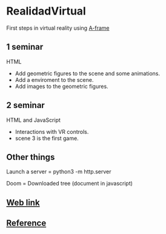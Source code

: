 # RealidadVirtual

First steps in virtual reality using [A-frame](https://aframe.io/)

## 1 seminar
HTML
- Add geometric figures to the scene and some animations.
- Add a enviroment to the scene.
- Add images to the geometric figures.

## 2 seminar
HTML and JavaScript
- Interactions with VR controls. 
- scene 3 is the first game.

## Other things
Launch a server = python3 -m http.server

Doom = Downloaded tree (document in javascript)

## [Web link](https://adrimapo.github.io/virtualReality/)

## [Reference](http://jgbarah.github.io/aframe-playground)
